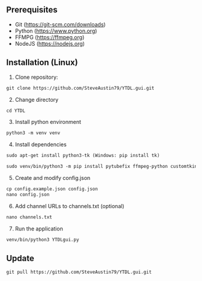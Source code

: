 ## Prerequisites
- Git (https://git-scm.com/downloads)
- Python (https://www.python.org)
- FFMPG (https://ffmpeg.org)
- NodeJS (https://nodejs.org)

## Installation (Linux)
1. Clone repository:
```diff
git clone https://github.com/SteveAustin79/YTDL.gui.git
```
2. Change directory
```diff
cd YTDL
```
3. Install python environment
```diff
python3 -m venv venv
```
4. Install dependencies
```diff
sudo apt-get install python3-tk (Windows: pip install tk)
```
```diff
sudo venv/bin/python3 -m pip install pytubefix ffmpeg-python customtkinter pillow requests
```
5. Create and modify config.json
```diff
cp config.example.json config.json
nano config.json
```
6. Add channel URLs to channels.txt (optional)
```diff
nano channels.txt
```
7. Run the application
```diff
venv/bin/python3 YTDLgui.py
```

## Update
```diff
git pull https://github.com/SteveAustin79/YTDL.gui.git
```
